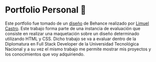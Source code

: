 # Portfolio Personal 💼
Este portfolio fue tomado de un [diseño](https://www.behance.net/gallery/135419709/Personal-Portfolio-Website?tracking_source=for_you_logged_in_feed_recommended "diseño") de Behance realizado por [Limuel Castro](https://www.behance.net/limuelcastro "Limuel Castro"). Este trabajo forma parte de una instancia de evaluación que consiste en realizar una maquetación sobre un diseño determinado utilizando HTML y CSS.  Dicho trabajo se va a evaluar dentro de la Diplomatura en Full Stack Developer de la Universidad Tecnológica Nacional y a su vez el mismo trabajo me permite mostrar mis proyectos y los conocimientos que voy adquiriendo.
